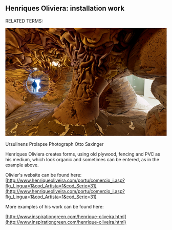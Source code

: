 ## Henriques Oliviera: installation work

RELATED TERMS: 

![Olivier](Olivier.jpg)

Ursulinens Prolapse Photograph Otto Saxinger

</div>

Henriques Oliviera creates forms, using old plywood, fencing and PVC as his medium, which look organic and sometimes can be entered, as in the example above.

Olivier's website can be found here: [http://www.henriqueoliveira.com/portu/comercio_i.asp?flg_Lingua=1&cod_Artista=1&cod_Serie=31](http://www.henriqueoliveira.com/portu/comercio_i.asp?flg_Lingua=1&cod_Artista=1&cod_Serie=31)

More examples of his work can be found here: 

[http://www.inspirationgreen.com/henrique-oliveira.html](http://www.inspirationgreen.com/henrique-oliveira.html)

